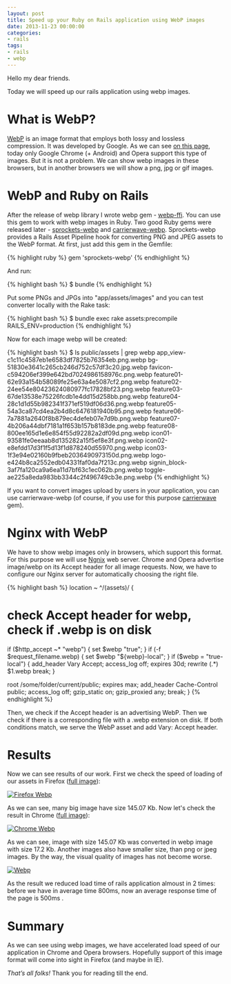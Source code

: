 ```yaml
---
layout: post
title: Speed up your Ruby on Rails application using WebP images
date: 2013-11-23 00:00:00
categories:
- rails
tags:
- rails
- webp
---
```

Hello my dear friends.

Today we will speed up our rails application using webp images.

# What is WebP?

[WebP](https://developers.google.com/speed/webp/) is an image format that employs both lossy and lossless compression. It was developed by Google. As we can see [on this page](http://caniuse.com/webp), today only Google Chrome (+ Android) and Opera support this type of images. But it is not a problem. We can show webp images in these browsers, but in another browsers we will show a png, jpg or gif images.

# WebP and Ruby on Rails

After the release of webp library I wrote webp gem - [webp-ffi](http://leopard.in.ua/webp-ffi/). You can use this gem to work with webp images in Ruby. Two good Ruby gems were released later  - [sprockets-webp](https://github.com/kavu/sprockets-webp) and [carrierwave-webp](https://github.com/kavu/carrierwave-webp). Sprockets-webp provides a Rails Asset Pipeline hook for converting PNG and JPEG assets to the WebP format. At first, just add this gem in the Gemfile:

{% highlight ruby %}
gem 'sprockets-webp'
{% endhighlight %}

And run:

{% highlight bash %}
$ bundle
{% endhighlight %}

Put some PNGs and JPGs into "app/assets/images" and you can test converter locally with the Rake task:

{% highlight bash %}
$ bundle exec rake assets:precompile RAILS_ENV=production
{% endhighlight %}

Now for each image webp will be created:

{% highlight bash %}
$ ls public/assets | grep webp
app_view-c1c11c4587eb1e6583df7825b76354eb.png.webp
bg-51830e3641c265cb246d752c57df3c20.jpg.webp
favicon-c594206ef399e642bd7024986158976c.png.webp
feature01-62e93a154b58089fe25e63a4e5087cf2.png.webp
feature02-24ee54e80423624080977fc17828bf23.png.webp
feature03-67de13538e75226fcdb1e4dd15d258bb.png.webp
feature04-28c1d1d55b982341f371ef519df06d36.png.webp
feature05-54a3ca87cd4ea2b4d8c6476181940b95.png.webp
feature06-7a7881a2640f8b879ec4defeb07e7d9b.png.webp
feature07-4b206a44dbf7181a1f653b157b8183de.png.webp
feature08-800ee165d1e6e854f55d92282a2df09d.png.webp
icon01-93581fe0eeaab8d135282a15f5ef8e3f.png.webp
icon02-e8efdd17d3f1f5d13f1d878240d55970.png.webp
icon03-1f3e94e02160b9fbeb2036490973150d.png.webp
logo-e424b8ca2552edb04331faf0da7f213c.png.webp
signin_block-3af7fa120ca9a6ea11d7bf63c1ec062b.png.webp
toggle-ae225a8eda983bb3344c2f496749cb3e.png.webp
{% endhighlight %}

If you want to convert images upload by users in your application, you can use carrierwave-webp (of course, if you use for this purpose [carrierwave](https://github.com/carrierwaveuploader/carrierwave) gem).

# Nginx with WebP

We have to show webp images only in browsers, which support this format. For this purpose we will use [Ngnix](http://nginx.org/) web server. Chrome and Opera advertise image/webp on its Accept header for all image requests. Now, we have to configure our Nginx server for automatically choosing the right file.

{% highlight bash %}
location ~ ^/(assets)/  {
   # check Accept header for webp, check if .webp is on disk
   if ($http_accept ~* "webp") { set $webp "true"; }
   if (-f $request_filename.webp) { set $webp "${webp}-local"; }
   if ($webp = "true-local") {
    add_header Vary Accept;
    access_log   off;
    expires      30d;
    rewrite (.*) $1.webp break;
   }

   root /some/folder/current/public;
   expires max;
   add_header  Cache-Control public;
   access_log  off;
   gzip_static  on;
   gzip_proxied any;
   break;
}
{% endhighlight %}

Then, we check if the Accept header is an advertising WebP. Then we check if there is a corresponding file with a .webp extension on disk. If both conditions match, we serve the WebP asset and add Vary: Accept header.

# Results

Now we can see results of our work. First we check the speed of loading of our assets in Firefox ([full image](/assets/images/rails/webp1.png)):

<a href="/assets/images/rails/webp2.png"><img src="/assets/images/rails/webp2.png" alt="Firefox Webp" title="Firefox Webp" class="aligncenter" /></a>

As we can see, many big image have size 145.07 Kb. Now let's check the result in Chrome ([full image](/assets/images/rails/webp3.png)):

<a href="/assets/images/rails/webp4.png"><img src="/assets/images/rails/webp4.png" alt="Chrome Webp" title="Chrome Webp" class="aligncenter" /></a>

As we can see, image with size 145.07 Kb was converted in webp image with size 17.2 Kb. Another images also have smaller size, than png or jpeg images. By the way, the visual quality of images has not become worse.

<a href="/assets/images/rails/webp5.png"><img src="/assets/images/rails/webp5.png" alt="Webp" title="Webp" class="aligncenter" /></a>

As the result we reduced load time of rails application almoust in 2 times: before we have in average time 800ms, now an average response time of the page is 500ms .

# Summary

As we can see using webp images, we have accelerated load speed of our application in Chrome and Opera browsers. Hopefully support of this image format will come into sight in Firefox (and maybe in IE).

*That’s all folks!* Thank you for reading till the end.